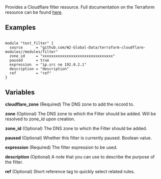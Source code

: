 <!-- Created by Cloud Engineering Team (AD) 03/2019 -->

Provides a Cloudflare filter resource. Full documentation on the Terraform resource can be found [here](https://www.terraform.io/docs/providers/cloudflare/r/filter.html).

## Examples

```

module "test_filter" {
  source      = "github.com/W2-Global-Data/terraform-cloudflare-modules//modules/filter"
  zone_id     = "xxxxxxxxxxxxxxxxxxxxxxxxxxxxxxxx"
  paused      = true
  expression  = "ip.src ne 192.0.2.1"
  description = "description"
  ref         = "ref"
}

```

## Variables

  **cloudflare_zone**
      (Required) The DNS zone to add the record to.


  **zone**
      (Optional) The DNS zone to which the Filter should be added. Will be resolved to zone_id upon creation.
  
  
  **zone_id**
      (Optional) The DNS zone to which the Filter should be added.
  
  
  **paused**
      (Optional) Whether this filter is currently paused. Boolean value.
  
  
  **expression**
      (Required) The filter expression to be used.
  
  
  **description**
      (Optional) A note that you can use to describe the purpose of the filter.
  
  
  **ref**
      (Optional) Short reference tag to quickly select related rules.
  
  